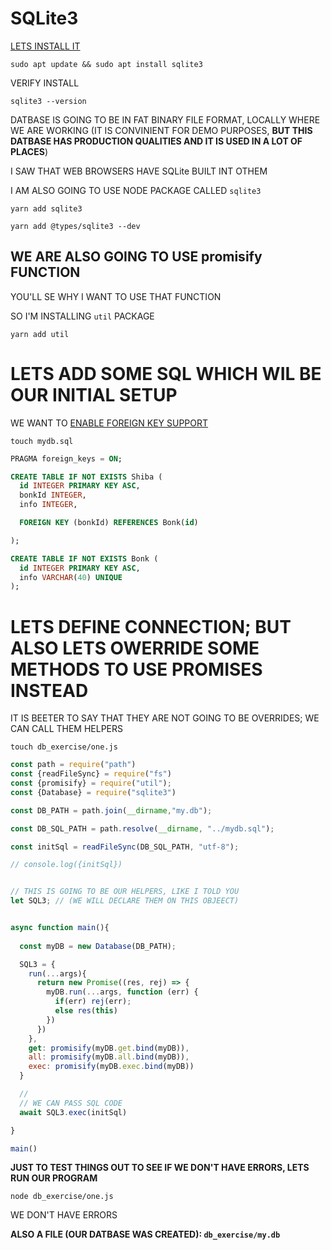 # SQLite3

[LETS INSTALL IT](https://www.digitalocean.com/community/tutorials/how-to-install-and-use-sqlite-on-ubuntu-20-04)

```
sudo apt update && sudo apt install sqlite3
```

VERIFY INSTALL

```
sqlite3 --version
```

DATBASE IS GOING TO BE IN FAT BINARY FILE FORMAT, LOCALLY WHERE WE ARE WORKING (IT IS CONVINIENT FOR DEMO PURPOSES, **BUT THIS DATBASE HAS PRODUCTION QUALITIES AND IT IS USED IN A LOT OF PLACES**)

I SAW THAT WEB BROWSERS HAVE SQLite BUILT INT OTHEM

I AM ALSO GOING TO USE NODE PACKAGE CALLED `sqlite3`

```
yarn add sqlite3
```

```
yarn add @types/sqlite3 --dev
```

## WE ARE ALSO GOING TO USE promisify FUNCTION

YOU'LL SE WHY I WANT TO USE THAT FUNCTION

SO I'M INSTALLING `util` PACKAGE

```
yarn add util
```

# LETS ADD SOME SQL WHICH WIL BE OUR INITIAL SETUP

WE WANT TO [ENABLE FOREIGN KEY SUPPORT](https://www.sqlite.org/foreignkeys.html#fk_enable)

```
touch mydb.sql
```

```sql
PRAGMA foreign_keys = ON;

CREATE TABLE IF NOT EXISTS Shiba (
  id INTEGER PRIMARY KEY ASC,
  bonkId INTEGER,
  info INTEGER,

  FOREIGN KEY (bonkId) REFERENCES Bonk(id)

);

CREATE TABLE IF NOT EXISTS Bonk (
  id INTEGER PRIMARY KEY ASC,
  info VARCHAR(40) UNIQUE
);
```

# LETS DEFINE CONNECTION; BUT ALSO LETS OWERRIDE SOME METHODS TO USE PROMISES INSTEAD

IT IS BEETER TO SAY THAT THEY ARE NOT GOING TO BE OVERRIDES; WE CAN CALL THEM HELPERS

```
touch db_exercise/one.js
```

```js
const path = require("path")
const {readFileSync} = require("fs")
const {promisify} = require("util");
const {Database} = require("sqlite3")

const DB_PATH = path.join(__dirname,"my.db");

const DB_SQL_PATH = path.resolve(__dirname, "../mydb.sql");

const initSql = readFileSync(DB_SQL_PATH, "utf-8");

// console.log({initSql})


// THIS IS GOING TO BE OUR HELPERS, LIKE I TOLD YOU
let SQL3; // (WE WILL DECLARE THEM ON THIS OBJEECT)


async function main(){
  
  const myDB = new Database(DB_PATH);

  SQL3 = {
    run(...args){
      return new Promise((res, rej) => {
        myDB.run(...args, function (err) {
          if(err) rej(err);
          else res(this)
        })
      })
    },
    get: promisify(myDB.get.bind(myDB)),
    all: promisify(myDB.all.bind(myDB)),
    exec: promisify(myDB.exec.bind(myDB))
  }

  // 
  // WE CAN PASS SQL CODE 
  await SQL3.exec(initSql)

}

main()

```

**JUST TO TEST THINGS OUT TO SEE IF WE DON'T HAVE ERRORS, LETS RUN OUR PROGRAM**

```
node db_exercise/one.js
```

WE DON'T HAVE ERRORS

**ALSO A FILE (OUR DATBASE WAS CREATED): `db_exercise/my.db`**
